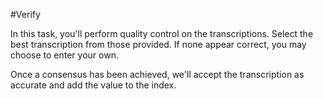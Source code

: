 #Verify

In this task, you'll perform quality control on the transcriptions. Select the best transcription from those provided. If none appear correct, you may choose to enter your own.

Once a consensus has been achieved, we'll accept the transcription as accurate and add the value to the index.
